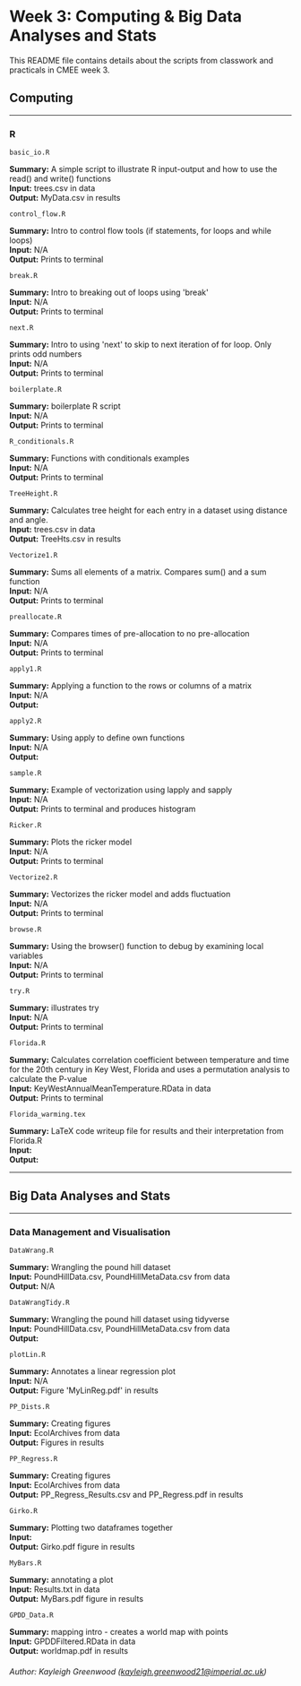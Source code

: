 # Week 3: Computing & Big Data Analyses and Stats

This README file contains details about the scripts from classwork and practicals in CMEE week 3.

## Computing
***
### R

    basic_io.R

**Summary:** A simple script to illustrate R input-output and how to use the read() and write() functions <br />
**Input:** trees.csv in data <br />
**Output:** MyData.csv in results <br />

    control_flow.R

**Summary:** Intro to control flow tools (if statements, for loops and while loops)  <br />
**Input:** N/A <br />
**Output:** Prints to terminal <br />

    break.R

**Summary:** Intro to breaking out of loops using 'break' <br />
**Input:** N/A <br />
**Output:** Prints to terminal <br />

    next.R

**Summary:** Intro to using 'next' to skip to next iteration of for loop. Only prints odd numbers <br />
**Input:** N/A <br />
**Output:** Prints to terminal <br />

    boilerplate.R

**Summary:** boilerplate R script <br />
**Input:** N/A <br />
**Output:** Prints to terminal <br />


    R_conditionals.R

**Summary:** Functions with conditionals examples <br />
**Input:** N/A <br />
**Output:** Prints to terminal <br />


    TreeHeight.R

**Summary:** Calculates tree height  for each entry in a dataset using distance and angle. <br />
**Input:** trees.csv in data <br />
**Output:** TreeHts.csv in results <br />

    Vectorize1.R

**Summary:** Sums all elements of a matrix. Compares sum() and a sum function <br />
**Input:** N/A <br />
**Output:** Prints to terminal <br />

    preallocate.R

**Summary:** Compares times of pre-allocation to no pre-allocation <br />
**Input:** N/A <br />
**Output:** Prints to terminal <br />

    apply1.R

**Summary:** Applying a function to the rows or columns of a matrix <br />
**Input:** N/A <br />
**Output:** <br />

    apply2.R

**Summary:** Using apply to define own functions <br />
**Input:** N/A <br />
**Output:** <br />

    sample.R

**Summary:** Example of vectorization using lapply and sapply <br />
**Input:** N/A <br />
**Output:** Prints to terminal and produces histogram <br />
    
    Ricker.R

**Summary:** Plots the ricker model <br />
**Input:** N/A <br />
**Output:** Prints to terminal <br />
   
    Vectorize2.R

**Summary:** Vectorizes the ricker model and adds fluctuation <br />
**Input:** N/A <br />
**Output:** Prints to terminal <br />

    browse.R

**Summary:** Using the browser() function to debug by examining local variables <br />
**Input:** N/A <br />
**Output:** Prints to terminal <br />

    try.R

**Summary:** illustrates try <br />
**Input:** N/A <br />
**Output:** Prints to terminal <br />

    Florida.R

**Summary:** Calculates correlation coefficient between temperature and time for the 20th century in Key West, Florida and uses a permutation analysis to calculate the P-value <br />
**Input:** KeyWestAnnualMeanTemperature.RData in data <br />
**Output:** Prints to terminal <br />

    Florida_warming.tex

**Summary:** LaTeX code writeup file for results and their interpretation from Florida.R  <br />
**Input:**  <br />
**Output:**  <br />
***
## Big Data Analyses and Stats
***
### Data Management and Visualisation
    DataWrang.R
**Summary:** Wrangling the pound hill dataset<br />
**Input:** PoundHillData.csv, PoundHillMetaData.csv from data <br />
**Output:** N/A <br />

    DataWrangTidy.R
**Summary:** Wrangling the pound hill dataset using tidyverse <br />
**Input:** PoundHillData.csv, PoundHillMetaData.csv from data <br />
**Output:** <br />

    plotLin.R
**Summary:** Annotates a linear regression plot <br />
**Input:** N/A <br />
**Output:** Figure 'MyLinReg.pdf' in results <br />

    PP_Dists.R
**Summary:** Creating figures <br />
**Input:** EcolArchives from data <br />
**Output:** Figures in results <br />

    PP_Regress.R
**Summary:** Creating figures <br />
**Input:** EcolArchives from data <br />
**Output:** PP_Regress_Results.csv and PP_Regress.pdf in results <br />

    Girko.R
**Summary:** Plotting two dataframes together <br />
**Input:**  <br />
**Output:** Girko.pdf figure in results <br />

    MyBars.R
**Summary:** annotating a plot <br />
**Input:** Results.txt in data <br />
**Output:** MyBars.pdf figure in results <br />

    GPDD_Data.R
**Summary:** mapping intro - creates a world map with points <br />
**Input:** GPDDFiltered.RData in data <br />
**Output:** worldmap.pdf in results <br />




###### Author: Kayleigh Greenwood (kayleigh.greenwood21@imperial.ac.uk)
